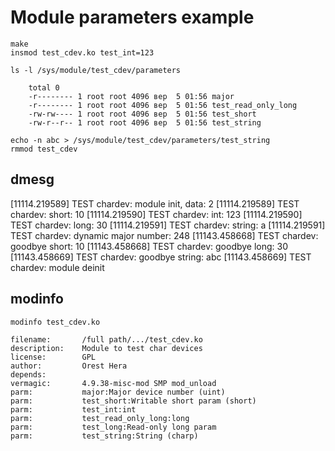 Module parameters example
=========================

```
make
insmod test_cdev.ko test_int=123

ls -l /sys/module/test_cdev/parameters

    total 0
    -r-------- 1 root root 4096 вер  5 01:56 major
    -r-------- 1 root root 4096 вер  5 01:56 test_read_only_long
    -rw-rw---- 1 root root 4096 вер  5 01:56 test_short
    -rw-r--r-- 1 root root 4096 вер  5 01:56 test_string

echo -n abc > /sys/module/test_cdev/parameters/test_string
rmmod test_cdev
```

dmesg
-----
[11114.219589] TEST chardev: module init, data: 2
[11114.219589] TEST chardev: short: 10
[11114.219590] TEST chardev: int: 123
[11114.219590] TEST chardev: long: 30
[11114.219591] TEST chardev: string: a
[11114.219591] TEST chardev: dynamic major number: 248
[11143.458668] TEST chardev: goodbye short: 10
[11143.458668] TEST chardev: goodbye long: 30
[11143.458669] TEST chardev: goodbye string: abc
[11143.458669] TEST chardev: module deinit

modinfo
-------
```
modinfo test_cdev.ko

filename:       /full path/.../test_cdev.ko
description:    Module to test char devices
license:        GPL
author:         Orest Hera
depends:        
vermagic:       4.9.38-misc-mod SMP mod_unload 
parm:           major:Major device number (uint)
parm:           test_short:Writable short param (short)
parm:           test_int:int
parm:           test_read_only_long:long
parm:           test_long:Read-only long param
parm:           test_string:String (charp)
```
